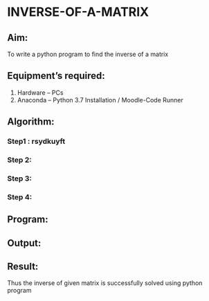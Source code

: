 # INVERSE-OF-A-MATRIX
## Aim:
To write a python program to find the inverse of a matrix
## Equipment’s required:
1. 	Hardware – PCs
2. 	Anaconda – Python 3.7 Installation / Moodle-Code Runner
## Algorithm:
### Step1 : rsydkuyft
### Step 2: 
### Step 3: 
### Step 4: 

## Program:
## Output:
## Result:
Thus the inverse of given matrix is successfully solved using python program

